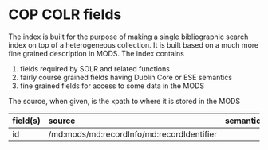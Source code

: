 # COP COLR fields

The index is built for the purpose of making a single bibliographic search index on top of a heterogeneous collection.
It is built based on a much more fine grained description in MODS.
The index contains 

1. fields required by SOLR and related functions
2. fairly course grained fields having Dublin Core or ESE semantics
3. fine grained fields for access to some data in the MODS

The source, when given, is the xpath to where it is stored in the MODS

| field(s) | source | semantics | purpose |
|:---------|:-------|:----------|:--------|
| id | /md:mods/md:recordInfo/md:recordIdentifier |||


